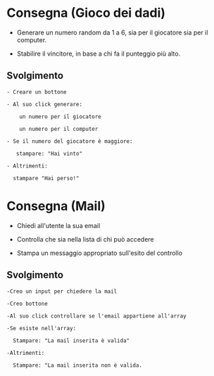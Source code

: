# Consegna (Gioco dei dadi)
  - Generare un numero random da 1 a 6, sia per il giocatore sia per il computer.

  - Stabilire il vincitore, in base a chi fa il punteggio più alto.

## Svolgimento
    - Creare un bottone 

    - Al suo click generare:

        un numero per il giocatore

        un numero per il computer

    - Se il numero del giocatore è maggiore:

       stampare: "Hai vinto"

    - Altrimenti:

      stampare "Hai perso!"


# Consegna (Mail)
 -  Chiedi all'utente la sua email

 - Controlla che sia nella lista di chi può accedere

 - Stampa un messaggio appropriato sull'esito del controllo

## Svolgimento
    -Creo un input per chiedere la mail

    -Creo bottone

    -Al suo click controllare se l'email appartiene all'array

    -Se esiste nell'array:
     
      Stampare: "La mail inserita è valida"

    -Altrimenti:

      Stampare: "La mail inserita non è valida.
